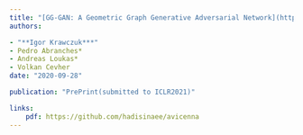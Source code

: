 ```yaml
---
title: "[GG-GAN: A Geometric Graph Generative Adversarial Network](https://openreview.net/forum?id=qiAxL3Xqx1o)"
authors:

- "**Igor Krawczuk***"
- Pedro Abranches*
- Andreas Loukas*
- Volkan Cevher
date: "2020-09-28"

publication: "PrePrint(submitted to ICLR2021)"

links:
    pdf: https://github.com/hadisinaee/avicenna
---
```

